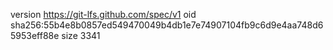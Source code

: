 version https://git-lfs.github.com/spec/v1
oid sha256:55b4e8b0857ed549470049b4db1e7e74907104fb9c6d9e4aa748d65953eff88e
size 3341
